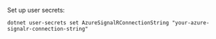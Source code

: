 ﻿Set up user secrets: 

	dotnet user-secrets set AzureSignalRConnectionString "your-azure-signalr-connection-string"
